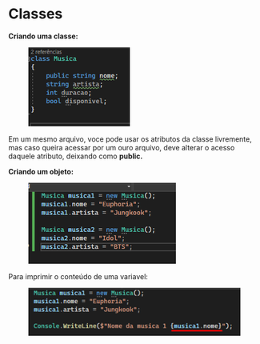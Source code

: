 # Classes

**Criando uma classe:**

<div align="left">

<figure><img src=".gitbook/assets/image (19).png" alt=""><figcaption></figcaption></figure>

</div>

Em um mesmo arquivo, voce pode usar os atributos da classe livremente, mas caso queira acessar por um ouro arquivo, deve alterar o acesso daquele atributo, deixando como **public.**

**Criando um objeto:**

<div align="left">

<figure><img src=".gitbook/assets/image (20).png" alt=""><figcaption></figcaption></figure>

</div>

Para imprimir o conteúdo de uma variavel:

<div align="left">

<figure><img src=".gitbook/assets/image (22).png" alt=""><figcaption></figcaption></figure>

</div>
